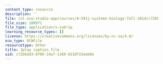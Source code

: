 ```yaml
---
content_type: resource
description: ''
file: /ol-ocw-studio-app/courses/8-591j-systems-biology-fall-2014/c72bbdd38f0614a711696310f23eeb6e_KLrPm-BEEOI.srt
file_size: 108971
file_type: application/x-subrip
learning_resource_types: []
license: https://creativecommons.org/licenses/by-nc-sa/4.0/
ocw_type: OCWFile
resourcetype: Other
title: 3play caption file
uid: c72bbdd3-8f06-14a7-1169-6310f23eeb6e
---
```


